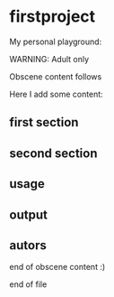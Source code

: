 # firstproject
My personal playground:

WARNING: Adult only

Obscene content follows

Here I add some content:
## first section
## second section
## usage
## output 
## autors

end of obscene content :)

end of file
